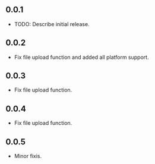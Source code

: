 ## 0.0.1

* TODO: Describe initial release.

## 0.0.2

* Fix file upload function and added all platform support.

## 0.0.3

* Fix file upload function.

## 0.0.4

* Fix file upload function.

## 0.0.5

* Minor fixis.